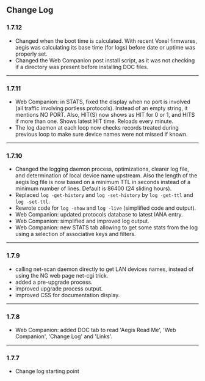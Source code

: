 ## Change Log


### 1.7.12
- Changed when the boot time is calculated. With recent Voxel firmwares, aegis was calculating its base time (for logs) before date or uptime was properly set.
- Changed the Web Companion post install script, as it was not checking if a directory was present before installing DOC files.
---
### 1.7.11
- Web Companion: in STATS, fixed the display when no port is involved (all traffic involving portless protocols). Instead of an empty string, it mentions NO PORT. Also, HIT(S) now shows as HIT for 0 or 1, and HITS if more than one. Shows latest HIT time. Reloads every minute.
- The log daemon at each loop now checks records treated during previous loop to make sure device names were not missed if known.
---
### 1.7.10
- Changed the logging daemon process, optimizations, clearer log file, and determination of local device name upstream. Also the length of the aegis log file is now based on a minimum TTL in seconds instead of a minimum number of lines. Default is 86400 (24 sliding hours).
- Replaced `log -get-history` and `log -set-history` by `log -get-ttl` and `log -set-ttl`.
- Rewrote code for `log -show` and `log -live` (simplified code and output).
- Web Companion: updated protocols database to latest IANA entry.
- Web Companion: simplified and improved log output.
- Web Companion: new STATS tab allowing to get some stats from the log using a selection of associative keys and filters.
---
### 1.7.9
- calling net-scan daemon directly to get LAN devices names, instead of using the NG web page net-cgi trick.
- added a pre-upgrade process.
- improved upgrade process output.
- improved CSS for documentation display.
---
### 1.7.8
- Web Companion: added DOC tab to read 'Aegis Read Me', 'Web Companion', 'Change Log' and 'Links'.
---
### 1.7.7
- Change log starting point
